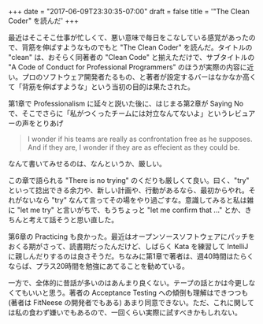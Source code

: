 +++
date = "2017-06-09T23:30:35-07:00"
draft = false
title = '"The Clean Coder" を読んだ'
+++

最近はそこそこ仕事が忙しくて、悪い意味で毎日をこなしている感覚があったので、背筋を伸ばすようなものでもと "The Clean Coder" を読んだ。タイトルの "clean" は、おそらく同著者の "Clean Code" と揃えただけで、サブタイトルの "A Code of Conduct for Professional Programmers" のほうが実際の内容に近い。プロのソフトウェア開発者たるもの、と著者が設定するバーはなかなか高くて「背筋を伸ばすような」という当初の目的は果たされた。

第1章で Professionalism に延々と説いた後に、はじまる第2章が Saying No で、そこでさらに「私がつくったチームには対立なんてないよ」というレビュアーの声をとりあげ

> I wonder if his teams are really as confrontation free as he supposes. And if they are, I wonder if they are as effecient as they could be.

なんて書いてみせるのは、なんというか、厳しい。

この章で語られる "There is no trying" のくだりも厳しくて良い。曰く、"try" といって捻出できる余力や、新しい計画や、行動があるなら、最初からやれ。それがないなら "try" なんて言ってその場をやり過ごすな。意識してみると私は雑に "let me try" と言いがちで、もうちょっと "let me confirm that ..." とか、きちんと考えて話そうと思い直した。

第6章の Practicing も良かった。最近はオープンソースソフトウェアにパッチをおくる期がさって、読書期だったんだけど、しばらく Kata を練習して IntelliJ に親しんだりするのは良さそうだ。ちなみに第1章で著者は、週40時間はたらくならば、プラス20時間を勉強にあてることを勧めている。

一方で、全体的に昔話が多いのはあんまり良くない。テープの話とかは今更しなくてもいいと思う。著者の Acceptance Testing への傾倒も理解はできつつも (著者は FitNeese の開発者でもある) あまり同意できない。ただ、これに関しては私の食わず嫌いでもあるので、一回くらい実際に試すべきかもしれない。
